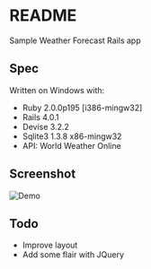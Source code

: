 README
=========

Sample Weather Forecast Rails app

Spec
-----

Written on Windows with:
* Ruby 2.0.0p195 [i386-mingw32]
* Rails 4.0.1
* Devise 3.2.2
* Sqlite3 1.3.8 x86-mingw32
* API: World Weather Online

Screenshot
-----

![Demo](https://raw.github.com/VirtuosoJoel/forecasts/master/Demo.jpg)

Todo
-----

* Improve layout
* Add some flair with JQuery